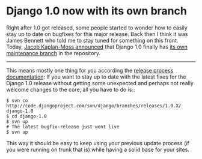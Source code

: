 # Django 1.0 now with its own branch 

Right after 1.0 got released, some people started to wonder how to easily stay up to date on bugfixes for this major release. Back then I think it was James Bennett who told me to stay tuned for something on this front. Today, [Jacob Kaplan-Moss announced](http://groups.google.com/group/django-developers/t/3767a05601a68448?hl=en) that Django 1.0 finally has [its own maintenance branch](http://code.djangoproject.com/svn/django/branches/releases/1.0.X) in the repository. 

-------------------------------

This means mostly one thing for you according the [release process documentation](http://docs.djangoproject.com/en/dev/internals/release-process/): If you want to stay up to date with the latest fixes for the Django 1.0 release without getting some unexpected and perhaps not really welcome changes to the core, all you have to do is::
    
    $ svn co http://code.djangoproject.com/svn/django/branches/releases/1.0.X/ django-1.0
    $ cd django-1.0
    $ svn up
    # The latest bugfix-release just went live
    $ svn up

This way it should be easy to keep using your previous update process (if you were running on trunk that is) while having a solid base for your sites. 